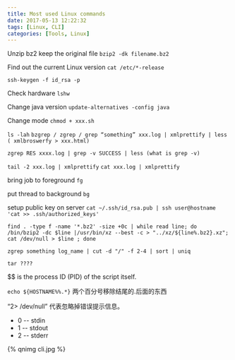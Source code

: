 ```yaml
---
title: Most used Linux commands
date: 2017-05-13 12:22:32
tags: [Linux, CLI]
categories: [Tools, Linux]
---
```

Unzip bz2 keep the original file
`bzip2 -dk filename.bz2`

Find out the current Linux version
`cat /etc/*-release`

`ssh-keygen -f id_rsa -p`

Check hardware
`lshw`

Change java version
`update-alternatives -config java`

Change mode
`chmod + xxx.sh`

`ls -lah`
`bzgrep / zgrep / grep “something” xxx.log | xmlprettify | less ( xmlbroswerfy > xxx.html)`

`zgrep RES xxxx.log | grep -v SUCCESS | less (what is grep -v)`

`tail -2 xxx.log | xmlprettify`
`cat xxx.log | xmlprettify`

bring job to foreground
`fg`

put thread to background
`bg`

setup public key on server
`cat ~/.ssh/id_rsa.pub | ssh user@hostname 'cat >> .ssh/authorized_keys'`

`find . -type f -name '*.bz2' -size +0c | while read line; do /bin/bzip2 -dc $line |/usr/bin/xz --best -c > "../xz/${line%.bz2}.xz"; cat /dev/null > $line ; done`

`zgrep something log_name | cut -d "/" -f 2-4 | sort | uniq`

`tar ????`

$$ is the process ID (PID) of the script itself.

`echo ${HOSTNAME%%.*}` 两个百分号移除结尾的.后面的东西

“2> /dev/null” 代表忽略掉错误提示信息。
* 0 -- stdin
* 1 -- stdout
* 2 -- stderr

{% qnimg cli.jpg %}